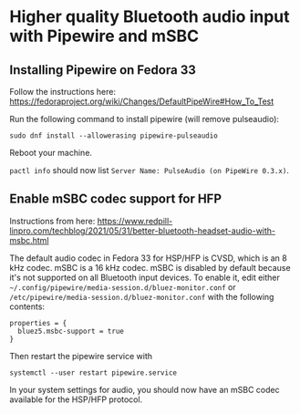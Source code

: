 # Higher quality Bluetooth audio input with Pipewire and mSBC

## Installing Pipewire on Fedora 33

Follow the instructions here: https://fedoraproject.org/wiki/Changes/DefaultPipeWire#How_To_Test

Run the following command to install pipewire (will remove pulseaudio):
```
sudo dnf install --allowerasing pipewire-pulseaudio
```

Reboot your machine.

`pactl info` should now list `Server Name: PulseAudio (on PipeWire 0.3.x)`.

## Enable mSBC codec support for HFP

Instructions from here:
<https://www.redpill-linpro.com/techblog/2021/05/31/better-bluetooth-headset-audio-with-msbc.html>

The default audio codec in Fedora 33 for HSP/HFP is CVSD, which is an 8 kHz
codec. mSBC is a 16 kHz codec. mSBC is disabled by default because it's not
supported on all Bluetooth input devices. To enable it, edit either
`~/.config/pipewire/media-session.d/bluez-monitor.conf` or
`/etc/pipewire/media-session.d/bluez-monitor.conf` with the following contents:

```
properties = {
  bluez5.msbc-support = true
}
```

Then restart the pipewire service with

```
systemctl --user restart pipewire.service
```

In your system settings for audio, you should now have an mSBC codec available
for the HSP/HFP protocol.
